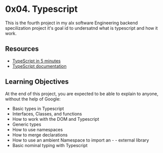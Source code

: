 # 0x04. Typescript
This is the fourth project in my alx software Engineering backend specilization project it's goal id to undersatnd what is typescript and how it work.

## Resources

- [TypeScript in 5 minutes](https://www.typescriptlang.org/docs/handbook/typescript-in-5-minutes.html)
- [TypeScript documentation](https://www.typescriptlang.org/docs/handbook/typescript-tooling-in-5-minutes.html)

## Learning Objectives

At the end of this project, you are expected to be able to explain to anyone, without the help of Google:

- Basic types in Typescript
- Interfaces, Classes, and functions
- How to work with the DOM and Typescript
- Generic types
- How to use namespaces
- How to merge declarations
- How to use an ambient Namespace to import an - - external library
- Basic nominal typing with Typescript
